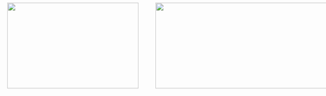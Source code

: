 <html lang="de-DE">
  <head>
   <meta charset="utf-8">
  </head>

<div    style="position:absolute; top: 6px; margin-left: 3px;">
  	  <a href="https://www.hs-bremen.de/person/schmatz/"> 
    	   <img id="INT-Logo" src="https://webshare.hs-bremen.de/f/68a43f882844470e8f31/?dl=1" width="300"; height="196";>
  	  </a>
</div>

<div     style="position:absolute; top: 6px; margin-left: 342px;">
  	  <a href="https://www.hs-bremen.de/die-hsb/fakultaeten/elektrotechnik-und-informatik/labore/labor-fuer-elektromagnetische-vertraeglichkeit/">
    	   <img id="EMV-Labor" src="https://webshare.hs-bremen.de/f/fab66224e9fb4998af47/?dl=1" width="600"; height="196">      	        
  	  </a>
</div>

</body>

</html>


